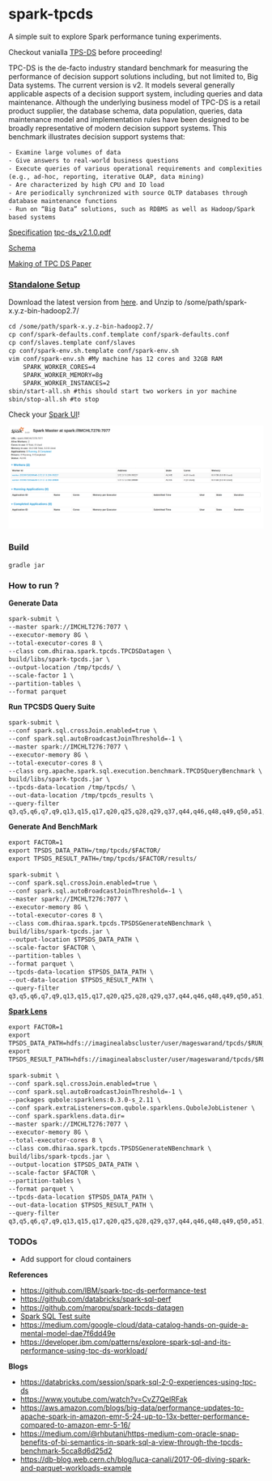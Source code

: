 # spark-tpcds

A simple suit to explore Spark performance tuning experiments.

Checkout vanialla [TPS-DS](http://www.tpc.org/tpcds/) before proceeding!

TPC-DS is the de-facto industry standard benchmark for measuring the performance of decision support solutions including, but not limited to, Big Data systems. The current version is v2. It models several generally applicable aspects of a decision support system, including queries and data maintenance. Although the underlying business model of TPC-DS is a retail product supplier, the database schema, data population, queries, data maintenance model and implementation rules have been designed to be broadly representative of modern decision support systems.
This benchmark illustrates decision support systems that:

    - Examine large volumes of data
    - Give answers to real-world business questions
    - Execute queries of various operational requirements and complexities (e.g., ad-hoc, reporting, iterative OLAP, data mining)
    - Are characterized by high CPU and IO load
    - Are periodically synchronized with source OLTP databases through database maintenance functions
    - Run on “Big Data” solutions, such as RDBMS as well as Hadoop/Spark based systems

[Specification](http://www.tpc.org/tpc_documents_current_versions/current_specifications.asp)
[tpc-ds_v2.1.0.pdf](http://www.tpc.org/tpc_documents_current_versions/pdf/tpc-ds_v2.1.0.pdf)

[Schema](https://gerardnico.com/data/type/relation/benchmark/tpcds/schema)

[Making of TPC DS Paper](https://www.researchgate.net/publication/221311196_The_Making_of_TPC-DS)

### [Standalone Setup](https://jaceklaskowski.gitbooks.io/mastering-apache-spark/spark-standalone-example-2-workers-on-1-node-cluster.html)
Download the latest version from [here](https://spark.apache.org/downloads.html).
and Unzip to /some/path/spark-x.y.z-bin-hadoop2.7/
```
cd /some/path/spark-x.y.z-bin-hadoop2.7/
cp conf/spark-defaults.conf.template conf/spark-defaults.conf
cp conf/slaves.template conf/slaves
cp conf/spark-env.sh.template conf/spark-env.sh
vim conf/spark-env.sh #My machine has 12 cores and 32GB RAM
    SPARK_WORKER_CORES=4
    SPARK_WORKER_MEMORY=8g
    SPARK_WORKER_INSTANCES=2
sbin/start-all.sh #this should start two workers in yor machine
sbin/stop-all.sh #to stop 
```

Check your [Spark UI](http://localhost:8080/)!

![](spark_ui.png)


### Build

```
gradle jar
```

### How to run ?

**Generate Data**
```
spark-submit \
--master spark://IMCHLT276:7077 \
--executor-memory 8G \
--total-executor-cores 8 \
--class com.dhiraa.spark.tpcds.TPCDSDatagen \
build/libs/spark-tpcds.jar \
--output-location /tmp/tpcds/ \
--scale-factor 1 \
--partition-tables \
--format parquet 
```

**Run TPCSDS Query Suite**
```
spark-submit \
--conf spark.sql.crossJoin.enabled=true \
--conf spark.sql.autoBroadcastJoinThreshold=-1 \
--master spark://IMCHLT276:7077 \
--executor-memory 8G \
--total-executor-cores 8 \
--class org.apache.spark.sql.execution.benchmark.TPCDSQueryBenchmark \
build/libs/spark-tpcds.jar \
--tpcds-data-location /tmp/tpcds/ \
--out-data-location /tmp/tpcds_results \
--query-filter q3,q5,q6,q7,q9,q13,q15,q17,q20,q25,q28,q29,q37,q44,q46,q48,q49,q50,a51,q52,q61,q68,q70,q73,q78,q79,q80,q82,q87,q88,q96,q97
```

**Generate And BenchMark**
```
export FACTOR=1
export TPSDS_DATA_PATH=/tmp/tpcds/$FACTOR/
export TPSDS_RESULT_PATH=/tmp/tpcds/$FACTOR/results/

spark-submit \
--conf spark.sql.crossJoin.enabled=true \
--conf spark.sql.autoBroadcastJoinThreshold=-1 \
--master spark://IMCHLT276:7077 \
--executor-memory 8G \
--total-executor-cores 8 \
--class com.dhiraa.spark.tpcds.TPSDSGenerateNBenchmark \
build/libs/spark-tpcds.jar \
--output-location $TPSDS_DATA_PATH \
--scale-factor $FACTOR \
--partition-tables \
--format parquet \
--tpcds-data-location $TPSDS_DATA_PATH \
--out-data-location $TPSDS_RESULT_PATH \
--query-filter q3,q5,q6,q7,q9,q13,q15,q17,q20,q25,q28,q29,q37,q44,q46,q48,q49,q50,a51,q52,q61,q68,q70,q73,q78,q79,q80,q82,q87,q88,q96,q97
```


**[Spark Lens](https://github.com/qubole/sparklens)**
```
export FACTOR=1
export TPSDS_DATA_PATH=hdfs://imaginealabscluster/user/mageswarand/tpcds/$RUN_ID/
export TPSDS_RESULT_PATH=hdfs://imaginealabscluster/user/mageswarand/tpcds/$RUN_ID/results/

spark-submit \
--conf spark.sql.crossJoin.enabled=true \
--conf spark.sql.autoBroadcastJoinThreshold=-1 \
--packages qubole:sparklens:0.3.0-s_2.11 \
--conf spark.extraListeners=com.qubole.sparklens.QuboleJobListener \
--conf spark.sparklens.data.dir=
--master spark://IMCHLT276:7077 \
--executor-memory 8G \
--total-executor-cores 8 \
--class com.dhiraa.spark.tpcds.TPSDSGenerateNBenchmark \
build/libs/spark-tpcds.jar \
--output-location $TPSDS_DATA_PATH \
--scale-factor $FACTOR \
--partition-tables \
--format parquet \
--tpcds-data-location $TPSDS_DATA_PATH \
--out-data-location $TPSDS_RESULT_PATH \
--query-filter q3,q5,q6,q7,q9,q13,q15,q17,q20,q25,q28,q29,q37,q44,q46,q48,q49,q50,a51,q52,q61,q68,q70,q73,q78,q79,q80,q82,q87,q88,q96,q97

```

### TODOs
- Add support for cloud containers


**References**
- https://github.com/IBM/spark-tpc-ds-performance-test
- https://github.com/databricks/spark-sql-perf
- https://github.com/maropu/spark-tpcds-datagen
- [Spark SQL Test suite](https://github.com/apache/spark/tree/master/sql/core/src/test/scala/org/apache/spark/sql/execution/benchmark)
- https://medium.com/google-cloud/data-catalog-hands-on-guide-a-mental-model-dae7f6dd49e
- https://developer.ibm.com/patterns/explore-spark-sql-and-its-performance-using-tpc-ds-workload/

**Blogs**
- https://databricks.com/session/spark-sql-2-0-experiences-using-tpc-ds
- https://www.youtube.com/watch?v=CvZ7QelRFak
- https://aws.amazon.com/blogs/big-data/performance-updates-to-apache-spark-in-amazon-emr-5-24-up-to-13x-better-performance-compared-to-amazon-emr-5-16/
- https://medium.com/@rhbutani/https-medium-com-oracle-snap-benefits-of-bi-semantics-in-spark-sql-a-view-through-the-tpcds-benchmark-5cca8d6d25d2
- https://db-blog.web.cern.ch/blog/luca-canali/2017-06-diving-spark-and-parquet-workloads-example
